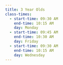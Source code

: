 ```yaml
---
title: 3 Year Olds
class-times:
  - start-time: 09:30 AM
    end-time: 10:15 AM
    day: Monday
  - start-time: 09:45 AM
    end-time: 10:30 AM
    day: Friday
  - start-time: 09:30 AM
    end-time: 10:15 AM
    day: Wednesday
---
```

